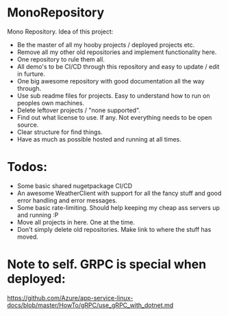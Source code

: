 # MonoRepository
Mono Repository. Idea of this project:

* Be the master of all my hooby projects / deployed projects etc.
* Remove all my other old repositories and implement functionality here.
* One repository to rule them all.
* All demo's to be CI/CD through this repository and easy to update / edit in furture.
* One big awesome repository with good documentation all the way through.
* Use sub readme files for projects. Easy to understand how to run on peoples own machines.
* Delete leftover projects / "none supported".
* Find out what license to use. If any. Not everything needs to be open source.
* Clear structure for find things.
* Have as much as possible hosted and running at all times.

# Todos:

* Some basic shared nugetpackage CI/CD
* An awesome WeatherClient with support for all the fancy stuff and good error handling and error messages.
* Some basic rate-limiting. Should help keeping my cheap ass servers up and running :P
* Move all projects in here. One at the time.
* Don't simply delete old repositories. Make link to where the stuff has moved.



# Note to self. GRPC is special when deployed:

https://github.com/Azure/app-service-linux-docs/blob/master/HowTo/gRPC/use_gRPC_with_dotnet.md